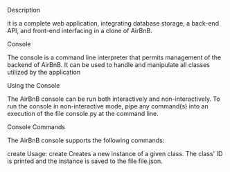 Description

it is a complete web application, integrating database storage, a back-end API, and front-end interfacing in a clone of AirBnB.

Console

The console is a command line interpreter that permits management of the backend of AirBnB. It can be used to handle and manipulate all classes utilized by the application 

Using the Console

The AirBnB console can be run both interactively and non-interactively. To run the console in non-interactive mode, pipe any command(s) into an execution of the file console.py at the command line.

Console Commands

The AirBnB console supports the following commands:

create
Usage: create <class>
Creates a new instance of a given class. The class' ID is printed and the instance is saved to the file file.json.

